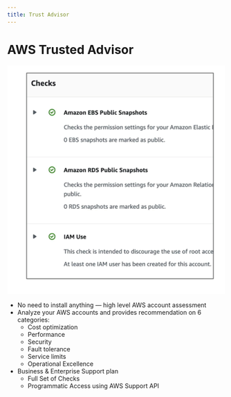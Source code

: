 ```yaml
---
title: Trust Advisor
---
```

# AWS Trusted Advisor
![AWS Trusted Advisor](./Trusted-Advisor.png)
- No need to install anything — high level
AWS account assessment
- Analyze your AWS accounts and provides recommendation on 6 categories:
    - Cost optimization
    - Performance
    - Security
    - Fault tolerance
    - Service limits
    - Operational Excellence
- Business & Enterprise Support plan
    - Full Set of Checks
    - Programmatic Access using AWS Support API
